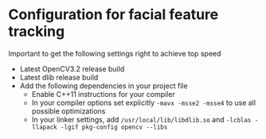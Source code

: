 # Configuration for facial feature tracking

Important to get the following settings right to achieve top speed

* Latest OpenCV3.2 release build
* Latest dlib release build
* Add the following dependencies in your project file
  * Enable C++11 instructions for your compiler
  * In your compiler options set explicitly `-mavx -msse2 -msse4` to use all possible optimizations
  * In your linker settings, add `/usr/local/lib/libdlib.so` and `-lcblas -llapack -lgif pkg-config opencv --libs`

